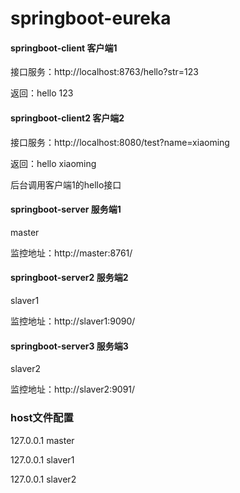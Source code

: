 # springboot-eureka

####  springboot-client 客户端1
接口服务：http://localhost:8763/hello?str=123

返回：hello 123
####  springboot-client2 客户端2
接口服务：http://localhost:8080/test?name=xiaoming

返回：hello xiaoming

后台调用客户端1的hello接口
####  springboot-server 服务端1
master

监控地址：http://master:8761/

####  springboot-server2 服务端2
slaver1

监控地址：http://slaver1:9090/
####  springboot-server3 服务端3
slaver2

监控地址：http://slaver2:9091/

### host文件配置
127.0.0.1 master

127.0.0.1 slaver1

127.0.0.1 slaver2
